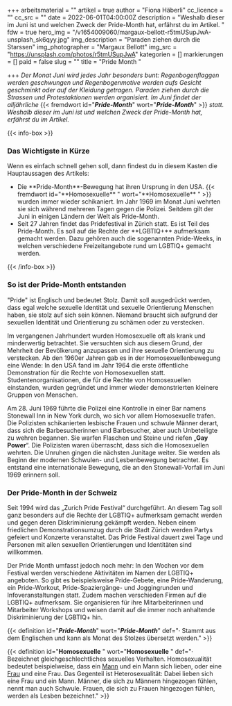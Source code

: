 +++
arbeitsmaterial = ""
artikel = true
author = "Fiona Häberli"
cc_licence = ""
cc_src = ""
date = 2022-06-01T04:00:00Z
description = "Weshalb dieser im Juni ist und welchen Zweck der Pride-Month hat, erfährst du im Artikel. "
fdw = true
hero_img = "/v1654009060/margaux-bellott-r5tmUSupJwA-unsplash_sk6qyy.jpg"
img_description = "Paraden ziehen durch die Starssen"
img_photographer = "Margaux Bellott"
img_src = "https://unsplash.com/photos/r5tmUSupJwA"
kategorien = []
markierungen = []
paid = false
slug = ""
title = "Pride Month  "

+++
_Der Monat Juni wird jedes Jahr besonders bunt: Regenbogenflaggen werden geschwungen und Regenbogenmotive werden aufs Gesicht geschminkt oder auf der Kleidung getragen. Paraden ziehen durch die Strassen und Protestaktionen werden organisiert. Im Juni findet der alljährliche_ {{< fremdwort id="**_Pride-Month_**" wort="**_Pride-Month_**" >}} _statt. Weshalb dieser im Juni ist und welchen Zweck der Pride-Month hat, erfährst du im Artikel._

{{< info-box >}} <h3>Das Wichtigste in Kürze</h3>

<p>Wenn es einfach schnell gehen soll, dann findest du in diesem Kasten die Hauptaussagen des Artikels:</p>

<ul>

<li>Die **Pride-Month**-Bewegung hat ihren Ursprung in den USA. {{< fremdwort id="**Homosexuelle** " wort="**Homosexuelle** " >}} wurden immer wieder schikaniert. Im Jahr 1969 im Monat Juni wehrten sie sich während mehreren Tagen gegen die Polizei. Seitdem gilt der Juni in einigen Ländern der Welt als Pride-Month.</li>

<li>Seit 27 Jahren findet das Pridefestival in Zürich statt. Es ist Teil des Pride-Month. Es soll auf die Rechte der **LGBTIQ+** aufmerksam gemacht werden. Dazu gehören auch die sogenannten Pride-Weeks, in welchen verschiedene Freizeitangebote rund um LGBTIQ+ gemacht werden.</li>

</ul> {{< /info-box >}}

### So ist der Pride-Month entstanden

"Pride" ist Englisch und bedeutet Stolz. Damit soll ausgedrückt werden, dass egal welche sexuelle Identität und sexuelle Orientierung Menschen haben, sie stolz auf sich sein können. Niemand braucht sich aufgrund der sexuellen Identität und Orientierung zu schämen oder zu verstecken.

Im vergangenen Jahrhundert wurden Homosexuelle oft als krank und minderwertig betrachtet. Sie versuchten sich aus diesem Grund, der Mehrheit der Bevölkerung anzupassen und ihre sexuelle Orientierung zu verstecken. Ab den 1960er Jahren gab es in der Homosexuellenbewegung eine Wende: In den USA fand im Jahr 1964 die erste öffentliche Demonstration für die Rechte von Homosexuellen statt. Studentenorganisationen, die für die Rechte von Homosexuellen einstanden, wurden gegründet und immer wieder demonstrierten kleinere Gruppen von Menschen.

Am 28. Juni 1969 führte die Polizei eine Kontrolle in einer Bar namens Stonewall Inn in New York durch, wo sich vor allem Homosexuelle trafen. Die Polizisten schikanierten lesbische Frauen und schwule Männer derart, dass sich die Barbesucherinnen und Barbesucher, aber auch Unbeteiligte zu wehren begannen. Sie warfen Flaschen und Steine und riefen „**Gay Power**“. Die Polizisten waren überrascht, dass sich die Homosexuellen wehrten. Die Unruhen gingen die nächsten Junitage weiter. Sie werden als Beginn der modernen Schwulen- und Lesbenbewegung betrachtet. Es entstand eine internationale Bewegung, die an den Stonewall-Vorfall im Juni 1969 erinnern soll.

### Der Pride-Month in der Schweiz

Seit 1994 wird das „Zurich Pride Festival“ durchgeführt. An diesem Tag soll ganz besonders auf die Rechte der LGBTIQ+ aufmerksam gemacht werden und gegen deren Diskriminierung gekämpft werden. Neben einem friedlichen Demonstrationsumzug durch die Stadt Zürich werden Partys gefeiert und Konzerte veranstaltet. Das Pride Festival dauert zwei Tage und Personen mit allen sexuellen Orientierungen und Identitäten sind willkommen.

Der Pride Month umfasst jedoch noch mehr: In den Wochen vor dem Festival werden verschiedene Aktivitäten im Namen der LGBTIQ+ angeboten. So gibt es beispielsweise Pride-Gebete, eine Pride-Wanderung, ein Pride-Workout, Pride-Spaziergänge- und Joggingrunden und Infoveranstaltungen statt. Zudem machen verschieden Firmen auf die LGBTIQ+ aufmerksam. Sie organisieren für ihre Mitarbeiterinnen und Mitarbeiter Workshops und weisen damit auf die immer noch anhaltende Diskriminierung der LGBTIQ+ hin.

{{< definition id="**_Pride-Month_**" wort="**_Pride-Month_**" def="· Stammt aus dem Englischen und kann als Monat des Stolzes übersetzt werden." >}}

{{< definition id="**Homosexuelle** " wort="**Homosexuelle** " def="· Bezeichnet gleichgeschlechtliches sexuelles Verhalten. Homosexualität bedeutet beispielweise, dass ein [Mann](https://klexikon.zum.de/wiki/Mann "Mann") und ein Mann sich lieben, oder eine [Frau](https://klexikon.zum.de/wiki/Frau "Frau") und eine Frau. Das Gegenteil ist Heterosexualität: Dabei lieben sich eine Frau und ein Mann. Männer, die sich zu Männern hingezogen fühlen, nennt man auch Schwule. Frauen, die sich zu Frauen hingezogen fühlen, werden als Lesben bezeichnet." >}}